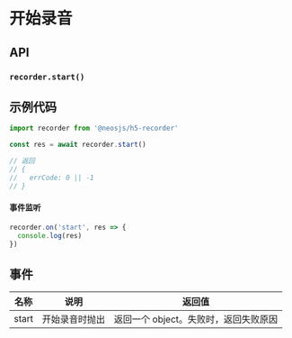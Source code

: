 # 开始录音 <BadgeTip text="异步" type="green"></BadgeTip>

## API
### `recorder.start()`
### 

## 示例代码
```js
import recorder from '@neosjs/h5-recorder'

const res = await recorder.start()

// 返回
// {
//   errCode: 0 || -1
// }
```

####  事件监听
```js
recorder.on('start', res => {
  console.log(res)
})
```

## 事件
| 名称                        | 说明                       | 返回值   |
| --------------------------- | -------------------------- | ------ |
| start | 开始录音时抛出 | 返回一个 object。失败时，返回失败原因 |
